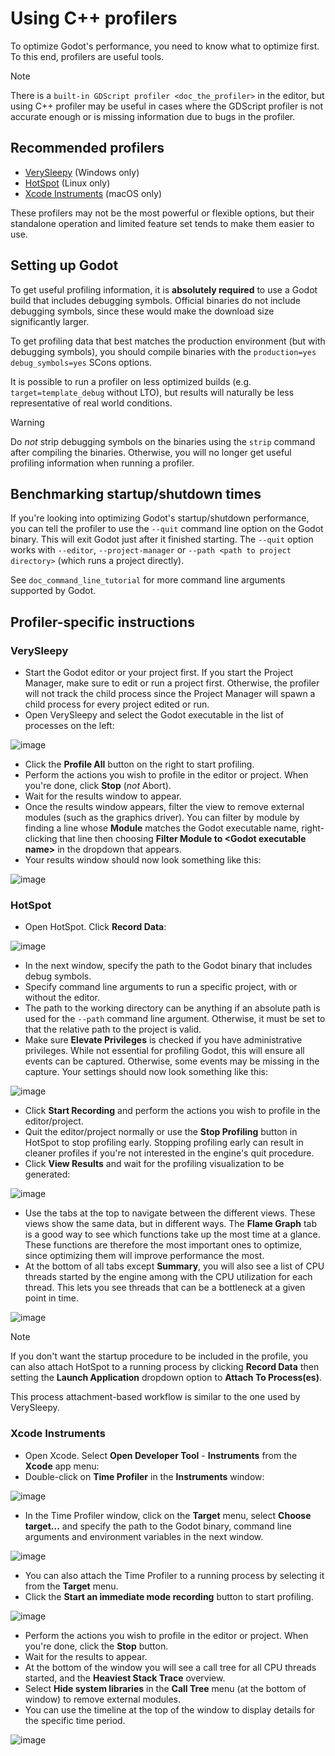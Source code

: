 # Using C++ profilers

To optimize Godot's performance, you need to know what to optimize
first. To this end, profilers are useful tools.

Note

There is a `built-in GDScript profiler <doc_the_profiler>` in the
editor, but using C++ profiler may be useful in cases where the GDScript
profiler is not accurate enough or is missing information due to bugs in
the profiler.

## Recommended profilers

-   [VerySleepy](http://www.codersnotes.com/sleepy/) (Windows only)
-   [HotSpot](https://github.com/KDAB/hotspot) (Linux only)
-   [Xcode Instruments](https://developer.apple.com/xcode/) (macOS only)

These profilers may not be the most powerful or flexible options, but
their standalone operation and limited feature set tends to make them
easier to use.

## Setting up Godot

To get useful profiling information, it is **absolutely required** to
use a Godot build that includes debugging symbols. Official binaries do
not include debugging symbols, since these would make the download size
significantly larger.

To get profiling data that best matches the production environment (but
with debugging symbols), you should compile binaries with the
`production=yes debug_symbols=yes` SCons options.

It is possible to run a profiler on less optimized builds (e.g.
`target=template_debug` without LTO), but results will naturally be less
representative of real world conditions.

Warning

Do *not* strip debugging symbols on the binaries using the `strip`
command after compiling the binaries. Otherwise, you will no longer get
useful profiling information when running a profiler.

## Benchmarking startup/shutdown times

If you're looking into optimizing Godot's startup/shutdown performance,
you can tell the profiler to use the `--quit` command line option on the
Godot binary. This will exit Godot just after it finished starting. The
`--quit` option works with `--editor`, `--project-manager` or
`--path <path to project directory>` (which runs a project directly).

See `doc_command_line_tutorial` for more command line arguments
supported by Godot.

## Profiler-specific instructions

### VerySleepy

-   Start the Godot editor or your project first. If you start the
    Project Manager, make sure to edit or run a project first.
    Otherwise, the profiler will not track the child process since the
    Project Manager will spawn a child process for every project edited
    or run.
-   Open VerySleepy and select the Godot executable in the list of
    processes on the left:

![image](img/cpp_profiler_verysleepy_select_process.png)

-   Click the **Profile All** button on the right to start profiling.
-   Perform the actions you wish to profile in the editor or project.
    When you're done, click **Stop** (*not* Abort).
-   Wait for the results window to appear.
-   Once the results window appears, filter the view to remove external
    modules (such as the graphics driver). You can filter by module by
    finding a line whose **Module** matches the Godot executable name,
    right-clicking that line then choosing **Filter Module to &lt;Godot
    executable name&gt;** in the dropdown that appears.
-   Your results window should now look something like this:

![image](img/cpp_profiler_verysleepy_results_filtered.png)

### HotSpot

-   Open HotSpot. Click **Record Data**:

![image](img/cpp_profiler_hotspot_welcome.png)

-   In the next window, specify the path to the Godot binary that
    includes debug symbols.
-   Specify command line arguments to run a specific project, with or
    without the editor.
-   The path to the working directory can be anything if an absolute
    path is used for the `--path` command line argument. Otherwise, it
    must be set to that the relative path to the project is valid.
-   Make sure **Elevate Privileges** is checked if you have
    administrative privileges. While not essential for profiling Godot,
    this will ensure all events can be captured. Otherwise, some events
    may be missing in the capture. Your settings should now look
    something like this:

![image](img/cpp_profiler_hotspot_record.png)

-   Click **Start Recording** and perform the actions you wish to
    profile in the editor/project.
-   Quit the editor/project normally or use the **Stop Profiling**
    button in HotSpot to stop profiling early. Stopping profiling early
    can result in cleaner profiles if you're not interested in the
    engine's quit procedure.
-   Click **View Results** and wait for the profiling visualization to
    be generated:

![image](img/cpp_profiler_hotspot_view_results.png)

-   Use the tabs at the top to navigate between the different views.
    These views show the same data, but in different ways. The **Flame
    Graph** tab is a good way to see which functions take up the most
    time at a glance. These functions are therefore the most important
    ones to optimize, since optimizing them will improve performance the
    most.
-   At the bottom of all tabs except **Summary**, you will also see a
    list of CPU threads started by the engine among with the CPU
    utilization for each thread. This lets you see threads that can be a
    bottleneck at a given point in time.

![image](img/cpp_profiler_hotspot_flame_graph.png)

Note

If you don't want the startup procedure to be included in the profile,
you can also attach HotSpot to a running process by clicking **Record
Data** then setting the **Launch Application** dropdown option to
**Attach To Process(es)**.

This process attachment-based workflow is similar to the one used by
VerySleepy.

### Xcode Instruments

-   Open Xcode. Select **Open Developer Tool** - **Instruments** from
    the **Xcode** app menu:
-   Double-click on **Time Profiler** in the **Instruments** window:

![image](img/cpp_profiler_xcode_menu.png)

-   In the Time Profiler window, click on the **Target** menu, select
    **Choose target...** and specify the path to the Godot binary,
    command line arguments and environment variables in the next window.

![image](img/cpp_profiler_time_profiler.png)

-   You can also attach the Time Profiler to a running process by
    selecting it from the **Target** menu.
-   Click the **Start an immediate mode recording** button to start
    profiling.

![image](img/cpp_profiler_time_profiler_record.png)

-   Perform the actions you wish to profile in the editor or project.
    When you're done, click the **Stop** button.
-   Wait for the results to appear.
-   At the bottom of the window you will see a call tree for all CPU
    threads started, and the **Heaviest Stack Trace** overview.
-   Select **Hide system libraries** in the **Call Tree** menu (at the
    bottom of window) to remove external modules.
-   You can use the timeline at the top of the window to display details
    for the specific time period.

![image](img/cpp_profiler_time_profiler_result.png)
